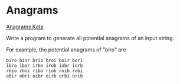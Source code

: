 # **Anagrams**

[Anagrams Kata](http://www.codeproject.com/Articles/498404/TDD-the-Anagrams-Kata)

Write a program to generate all potential anagrams of an input string. 

For example, the potential anagrams of "biro" are 

	biro bior brio broi boir bori 
	ibro ibor irbo irob iobr iorb 
	rbio rboi ribo riob roib robi 
	obir obri oibr oirb orbi orib  